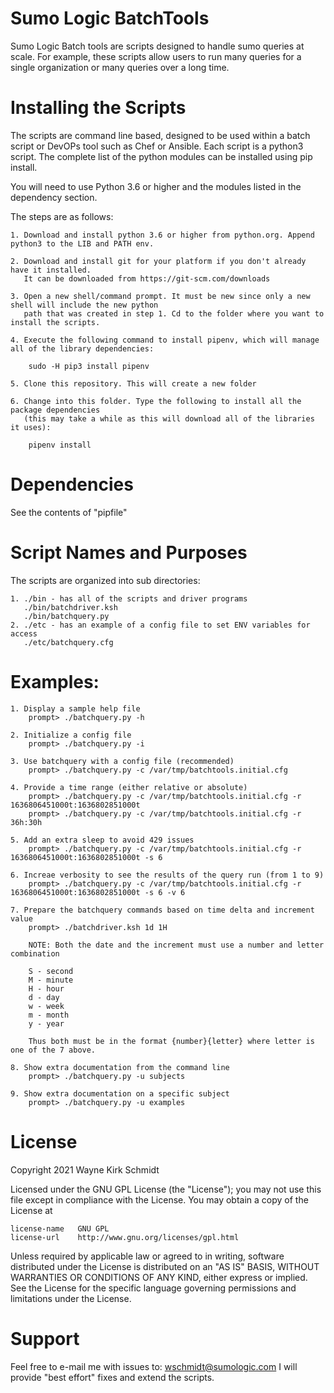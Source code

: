 Sumo Logic BatchTools
=====================

Sumo Logic Batch tools are scripts designed to handle sumo queries at scale.
For example, these scripts allow users to run many queries for a single organization or many queries over a long time.

Installing the Scripts
=======================

The scripts are command line based, designed to be used within a batch script or DevOPs tool such as Chef or Ansible.
Each script is a python3 script. The complete list of the python modules can be installed using pip install.

You will need to use Python 3.6 or higher and the modules listed in the dependency section.  

The steps are as follows: 

    1. Download and install python 3.6 or higher from python.org. Append python3 to the LIB and PATH env.

    2. Download and install git for your platform if you don't already have it installed.
       It can be downloaded from https://git-scm.com/downloads
    
    3. Open a new shell/command prompt. It must be new since only a new shell will include the new python 
       path that was created in step 1. Cd to the folder where you want to install the scripts.
    
    4. Execute the following command to install pipenv, which will manage all of the library dependencies:
    
        sudo -H pip3 install pipenv 
 
    5. Clone this repository. This will create a new folder
    
    6. Change into this folder. Type the following to install all the package dependencies 
       (this may take a while as this will download all of the libraries it uses):

        pipenv install
        
Dependencies
============

See the contents of "pipfile"

Script Names and Purposes
=========================

The scripts are organized into sub directories:

    1. ./bin - has all of the scripts and driver programs
       ./bin/batchdriver.ksh
       ./bin/batchquery.py
    2. ./etc - has an example of a config file to set ENV variables for access
       ./etc/batchquery.cfg

Examples:
=========

    1. Display a sample help file
        prompt> ./batchquery.py -h

    2. Initialize a config file
        prompt> ./batchquery.py -i

    3. Use batchquery with a config file (recommended)
        prompt> ./batchquery.py -c /var/tmp/batchtools.initial.cfg

    4. Provide a time range (either relative or absolute)
        prompt> ./batchquery.py -c /var/tmp/batchtools.initial.cfg -r 1636806451000t:1636802851000t
        prompt> ./batchquery.py -c /var/tmp/batchtools.initial.cfg -r 36h:30h

    5. Add an extra sleep to avoid 429 issues
        prompt> ./batchquery.py -c /var/tmp/batchtools.initial.cfg -r 1636806451000t:1636802851000t -s 6

    6. Increae verbosity to see the results of the query run (from 1 to 9)
        prompt> ./batchquery.py -c /var/tmp/batchtools.initial.cfg -r 1636806451000t:1636802851000t -s 6 -v 6

    7. Prepare the batchquery commands based on time delta and increment value
        prompt> ./batchdriver.ksh 1d 1H

        NOTE: Both the date and the increment must use a number and letter combination

        S - second
        M - minute
        H - hour
        d - day
        w - week
        m - month
        y - year

        Thus both must be in the format {number}{letter} where letter is one of the 7 above.

    8. Show extra documentation from the command line
        prompt> ./batchquery.py -u subjects

    9. Show extra documentation on a specific subject
        prompt> ./batchquery.py -u examples

License
=======

Copyright 2021 Wayne Kirk Schmidt

Licensed under the GNU GPL License (the "License");
you may not use this file except in compliance with the License.
You may obtain a copy of the License at

    license-name   GNU GPL
    license-url    http://www.gnu.org/licenses/gpl.html

Unless required by applicable law or agreed to in writing, software
distributed under the License is distributed on an "AS IS" BASIS,
WITHOUT WARRANTIES OR CONDITIONS OF ANY KIND, either express or implied.
See the License for the specific language governing permissions and
limitations under the License.

Support
=======

Feel free to e-mail me with issues to: wschmidt@sumologic.com
I will provide "best effort" fixes and extend the scripts.

